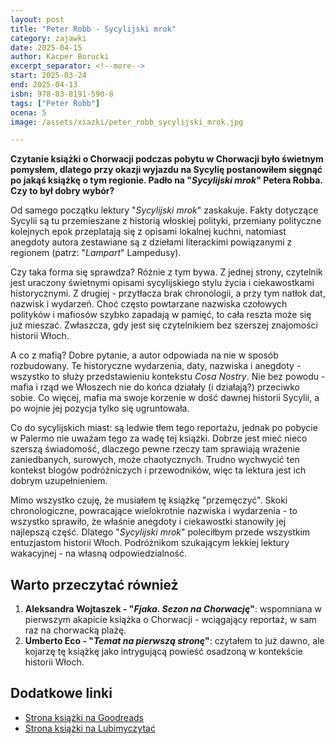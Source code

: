 ```yaml
---
layout: post
title: "Peter Robb - Sycylijski mrok"
category: zajawki
date: 2025-04-15
author: Kacper Borucki
excerpt_separator: <!--more-->
start: 2025-03-24
end: 2025-04-13
isbn: 978-83-8191-590-8
tags: ["Peter Robb"]
ocena: 5
image: /assets/xiazki/peter_robb_sycylijski_mrok.jpg

---
```


**Czytanie książki o Chorwacji podczas pobytu w Chorwacji było świetnym pomysłem, dlatego przy okazji wyjazdu na Sycylię postanowiłem sięgnąć po jakąś książkę o tym regionie. Padło na "*Sycylijski mrok*" Petera Robba. Czy to był dobry wybór?**

<!--more-->

Od samego początku lektury "*Sycylijski mrok*" zaskakuje. Fakty dotyczące Sycylii są tu przemieszane z historią włoskiej polityki, przemiany polityczne kolejnych epok przeplatają się z opisami lokalnej kuchni, natomiast anegdoty autora zestawiane są z dziełami literackimi powiązanymi z regionem (patrz: "*Lampart*" Lampedusy).

Czy taka forma się sprawdza? Różnie z tym bywa. Z jednej strony, czytelnik jest uraczony świetnymi opisami sycylijskiego stylu życia i ciekawostkami historycznymi. Z drugiej - przytłacza brak chronologii, a przy tym natłok dat, nazwisk i wydarzeń. Choć często powtarzane nazwiska czołowych polityków i mafiosów szybko zapadają w pamięć, to cała reszta może się już mieszać. Zwłaszcza, gdy jest się czytelnikiem bez szerszej znajomości historii Włoch.

A co z mafią? Dobre pytanie, a autor odpowiada na nie w sposób rozbudowany. Te historyczne wydarzenia, daty, nazwiska i anegdoty - wszystko to służy przedstawieniu kontekstu *Cosa Nostry*. Nie bez powodu - mafia i rząd we Włoszech nie do końca działały (i działają?) przeciwko sobie. Co więcej, mafia ma swoje korzenie w dość dawnej historii Sycylii, a po wojnie jej pozycja tylko się ugruntowała.

Co do sycylijskich miast: są ledwie tłem tego reportażu, jednak po pobycie w Palermo nie uważam tego za wadę tej książki. Dobrze jest mieć nieco szerszą świadomość, dlaczego pewne rzeczy tam sprawiają wrażenie zaniedbanych, surowych, może chaotycznych. Trudno wychwycić ten kontekst blogów podróżniczych i przewodników, więc ta lektura jest ich dobrym uzupełnieniem.

Mimo wszystko czuję, że musiałem tę książkę "przemęczyć". Skoki chronologiczne, powracające wielokrotnie nazwiska i wydarzenia - to wszystko sprawiło, że właśnie anegdoty i ciekawostki stanowiły jej najlepszą część. Dlatego "*Sycylijski mrok*" poleciłbym przede wszystkim entuzjastom historii Włoch. Podróżnikom szukającym lekkiej lektury wakacyjnej - na własną odpowiedzialność.

## Warto przeczytać również

1. **Aleksandra Wojtaszek - "*Fjaka. Sezon na Chorwację*"**: wspomniana w pierwszym akapicie książka o Chorwacji - wciągający reportaż, w sam raz na chorwacką plażę.
2. **Umberto Eco - "*Temat na pierwszą stronę*"**: czytałem to już dawno, ale kojarzę tę książkę jako intrygującą powieść osadzoną w kontekście historii Włoch.

## Dodatkowe linki

- [Strona książki na Goodreads](https://www.goodreads.com/book/show/62623548-sycylijski-mrok)
- [Strona książki na Lubimyczytać](https://lubimyczytac.pl/ksiazka/5039346/sycylijski-mrok)
